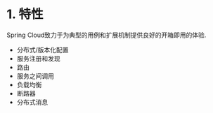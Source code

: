 # 1. 特性

Spring Cloud致力于为典型的用例和扩展机制提供良好的开箱即用的体验.

* 分布式/版本化配置
* 服务注册和发现
* 路由
* 服务之间调用
* 负载均衡
* 断路器
* 分布式消息